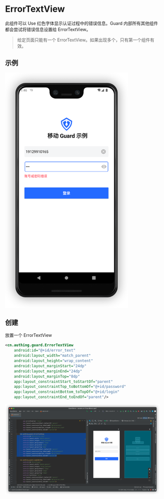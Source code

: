 # ErrorTextView

<LastUpdated/>

此组件可以 Use 红色字体显示认证过程中的错误信息。Guard 内部所有其他组件都会尝试将错误信息设置给 ErrorTextView。

> 给定页面只能有一个 ErrorTextView。如果出现多个，只有第一个组件有效。

## 示例

<img src="./../images/error_text.png" alt="drawing" width="400"/>

## 创建

放置一个 ErrorTextView

```xml
<cn.authing.guard.ErrorTextView
    android:id="@+id/error_text"
    android:layout_width="match_parent"
    android:layout_height="wrap_content"
    android:layout_marginStart="24dp"
    android:layout_marginEnd="24dp"
    android:layout_marginTop="8dp"
    app:layout_constraintStart_toStartOf="parent"
    app:layout_constraintTop_toBottomOf="@+id/password"
    app:layout_constraintBottom_toTopOf="@+id/login"
    app:layout_constraintEnd_toEndOf="parent"/>
```

![](./../images/error_text2.png)
